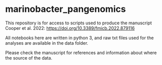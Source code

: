 # marinobacter_pangenomics

This repository is for access to scripts used to produce the manuscript Cooper et al. 2022: https://doi.org/10.3389/fmicb.2022.879116

All notebooks here are written in python 3, and raw txt files used for the analyses are available in the data folder. 

Please check the manuscript for references and information about where the source of the data.
